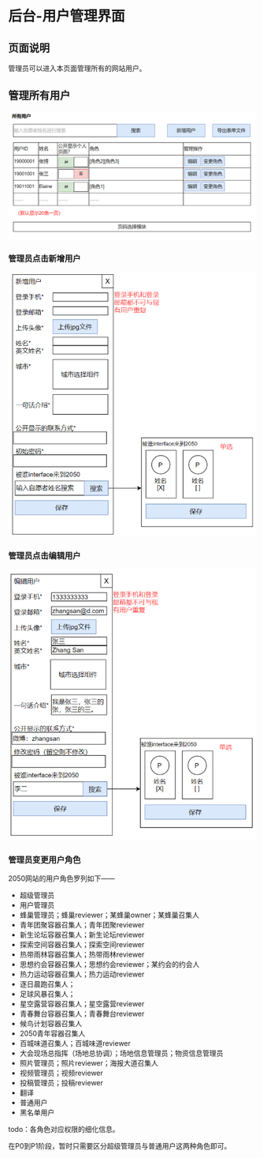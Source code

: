 # 后台-用户管理界面

## 页面说明

管理员可以进入本页面管理所有的网站用户。

## 管理所有用户

![](../3/manage-users.png)

### 管理员点击新增用户

![](../3/admin-add-user.png)

### 管理员点击编辑用户

![](../3/admin-edit-user.png)

### 管理员变更用户角色

2050网站的用户角色罗列如下——

- 超级管理员
- 用户管理员
- 蜂巢管理员；蜂巢reviewer；某蜂巢owner；某蜂巢召集人
- 青年团聚容器召集人；青年团聚reviewer
- 新生论坛容器召集人；新生论坛reviewer
- 探索空间容器召集人；探索空间reviewer
- 热带雨林容器召集人；热带雨林reviewer
- 思想约会容器召集人；思想约会reviewer；某约会的约会人
- 热力运动容器召集人；热力运动reviewer
- 逐日晨跑召集人；
- 足球风暴召集人；
- 星空露营容器召集人；星空露营reviewer
- 青春舞台容器召集人；青春舞台reviewer
- 候鸟计划容器召集人
- 2050青年容器召集人
- 百城味道召集人；百城味道reviewer
- 大会现场总指挥（场地总协调）；场地信息管理员；物资信息管理员
- 照片管理员；照片reviewer；海报大道召集人
- 视频管理员；视频reviewer
- 投稿管理员；投稿reviewer
- 翻译
- 普通用户
- 黑名单用户

todo：各角色对应权限的细化信息。

在P0到P1阶段，暂时只需要区分超级管理员与普通用户这两种角色即可。